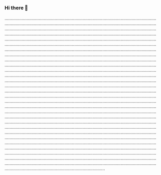 ### Hi there 👋

..............................................................................................................................................................................................................................................................................................................................................................................................................................................................................................................................................................................................................................................................................................................................................................................................................................................................................................................................................................................................................................................................................................................................................................................................................................................................................................................................................................................................................................................................................................................................................................................................................................................................................................................................................................................................................................................................................................................................................................................................................................................................................................................................................................................................................................................................................................................................................................................................................................................................................................................................................................................................................................................................................................................................................................................................................................................................................................................................................................................................................................................................................................................................................................................................................................................................................................................................................................................................................................................................................................................................................................................................................................................................................................................................................................................................................................